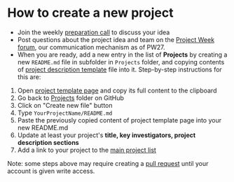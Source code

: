 # How to create a new project


- Join the weekly [preparation call](../PreparatoryMeetings/README.md) to discuss your idea
- Post questions about the project idea and team on the [Project Week forum](https://github.com/orgs/NA-MIC/teams/pw27/discussions), our communication mechanism as of PW27.
- When you are ready, add a new entry in the list of **Projects** by creating a new `README.md` file in subfolder in `Projects` folder, and copying contents of [project description template](../Projects/Template/README.md) file into it. Step-by-step instructions for this are:

1. Open [project template page](https://raw.githubusercontent.com/NA-MIC/ProjectWeek/master/PW27_2018_Boston/Projects/Template/README.md) and copy its full content to the clipboard
1. Go back to [Projects](https://github.com/NA-MIC/ProjectWeek/tree/master/PW27_2018_Boston/Projects) folder on GitHub
1. Click on "Create new file" button
1. Type `YourProjectName/README.md`
1. Paste the previously copied content of project template page into your new README.md
1. Update at least your project's __title, key investigators, project description sections__
1. Add a link to your project to the [main project list](https://github.com/NA-MIC/ProjectWeek/edit/master/PW27_2018_Boston/README.md)

Note: some steps above may require creating a [pull request](https://help.github.com/articles/creating-a-pull-request/) until your account is given write access.
